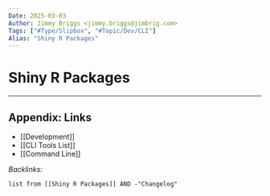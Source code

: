 ```yaml
---
Date: 2025-03-03
Author: Jimmy Briggs <jimmy.briggs@jimbrig.com>
Tags: ["#Type/Slipbox", "#Topic/Dev/CLI"]
Alias: "Shiny R Packages"
---
```


# Shiny R Packages

***

## Appendix: Links

- [[Development]]
- [[CLI Tools List]]
- [[Command Line]]


*Backlinks:*

```dataview
list from [[Shiny R Packages]] AND -"Changelog"
```